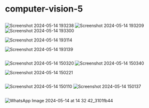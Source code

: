 # computer-vision-5

##


![Screenshot 2024-05-14 193238](https://github.com/Shehab-Hegab/computer-vision-5/assets/137138481/5d9779d6-f4d1-4f05-8479-90c852a7147b)
![Screenshot 2024-05-14 193209](https://github.com/Shehab-Hegab/computer-vision-5/assets/137138481/2fbde46b-2ff8-4c6a-b963-a724bdb1c1a5)
![Screenshot 2024-05-14 193300](https://github.com/Shehab-Hegab/computer-vision-5/assets/137138481/bce77e43-73fe-4008-9331-54f1e69079e4)


![Screenshot 2024-05-14 193114](https://github.com/Shehab-Hegab/computer-vision-5/assets/137138481/322b0c86-9d1a-4130-8fb8-f43893cbcced)

![Screenshot 2024-05-14 193139](https://github.com/Shehab-Hegab/computer-vision-5/assets/137138481/22f217ec-115a-4357-8491-40f9425f2acb)


##
![Screenshot 2024-05-14 150320](https://github.com/Shehab-Hegab/computer-vision-5/assets/137138481/947df5e5-4607-42af-b6fb-299436273241)
![Screenshot 2024-05-14 150340](https://github.com/Shehab-Hegab/computer-vision-5/assets/137138481/7cfb816c-4ea4-4a81-a233-9a855450e915)

![Screenshot 2024-05-14 150221](https://github.com/Shehab-Hegab/computer-vision-5/assets/137138481/469de51e-ad0b-4fa9-a899-a391c4db7da0)

##
![Screenshot 2024-05-14 150110](https://github.com/Shehab-Hegab/computer-vision-5/assets/137138481/6b73656b-e45a-4ce9-833f-0e0e4009d1f5)
![Screenshot 2024-05-14 150137](https://github.com/Shehab-Hegab/computer-vision-5/assets/137138481/d63f01f1-2bad-498f-8720-005bf04ac99c)

##

![WhatsApp Image 2024-05-14 at 14 32 42_3101fb44](https://github.com/Shehab-Hegab/computer-vision-5/assets/137138481/856c2741-07b6-4fa6-8020-82772500490f)


